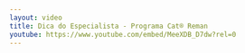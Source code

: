 ```yaml
---
layout: video
title: Dica do Especialista - Programa Cat® Reman
youtube: https://www.youtube.com/embed/MeeXDB_D7dw?rel=0
---
```

